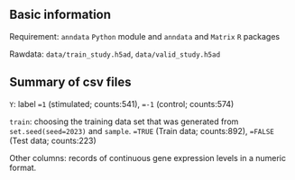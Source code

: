 ## Basic information

Requirement: `anndata` `Python` module and `anndata` and `Matrix` `R` packages

Rawdata: `data/train_study.h5ad`, `data/valid_study.h5ad`


## Summary of csv files

`Y`: label `=1` (stimulated; counts:541), `=-1` (control; counts:574)

`train`: choosing the training data set that was generated from `set.seed(seed=2023)` and `sample`. `=TRUE` (Train data; counts:892), `=FALSE` (Test data; counts:223)

Other columns: records of continuous gene expression levels in a numeric format.

